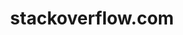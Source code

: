 ---
layout: post
title: "stackoverflow.com"
siteurl: http://stackoverflow.com/
categories: Community
twitter: StackOverflowR
---